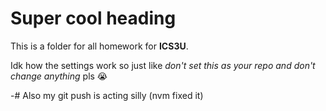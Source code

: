 # Super cool heading
This is a folder for all homework for **ICS3U**.

Idk how the settings work so just like _don't set this as your repo and don't change anything_ pls 😭

-# Also my git push is acting silly (nvm fixed it)

